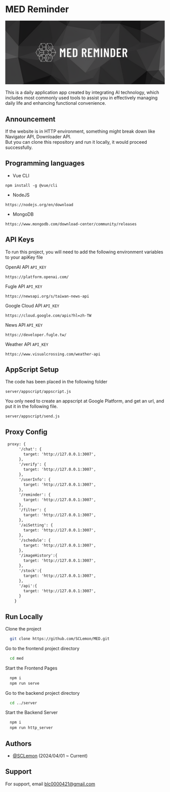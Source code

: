
# MED Reminder
![Banner](./banner.png)

This is a daily application app created by integrating AI technology, which includes most commonly used tools to assist you in effectively managing daily life and enhancing functional convenience.

## Announcement
If the website is in HTTP environment, something might break down like Navigator API, Downloader API. <br>
But you can clone this repository and run it locally, it would proceed successfully. <br>


## Programming languages
- Vue CLI
```
npm install -g @vue/cli
```
- NodeJS
```
https://nodejs.org/en/download
```
- MongoDB
```
https://www.mongodb.com/download-center/community/releases
```



## API Keys

To run this project, you will need to add the following environment variables to your apiKey file

OpenAI API `API_KEY`  
```
https://platform.openai.com/
```

Fugle API `API_KEY`
```
https://newsapi.org/s/taiwan-news-api
```

Google Cloud API `API_KEY`
```
https://cloud.google.com/apis?hl=zh-TW
```

News API `API_KEY`
```
https://developer.fugle.tw/
```

Weather API `API_KEY`
```
https://www.visualcrossing.com/weather-api
```
## AppScript Setup
The code has been placed in the following folder
```
server/appscript/appscript.js
```
You only need to create an appscript at Google Platform, and get an url, and put it in the following file.
```
server/appscript/send.js
```


## Proxy Config
```
 proxy: {
      '/chat': {
        target: 'http://127.0.0.1:3007',
      },
      '/verify': {
        target: 'http://127.0.0.1:3007',
      },
      '/userInfo': {
        target: 'http://127.0.0.1:3007',
      },
      '/reminder': {
        target: 'http://127.0.0.1:3007',
      },
      '/filter': {
        target: 'http://127.0.0.1:3007',
      },
      '/aiSetting': {
        target: 'http://127.0.0.1:3007',
      },
      '/schedule': {
        target: 'http://127.0.0.1:3007',
      },
      '/imageHistory':{
        target: 'http://127.0.0.1:3007',
      },
      '/stock':{
        target: 'http://127.0.0.1:3007',
      },
      '/api':{
        target: 'http://127.0.0.1:3007',
      }
    }
```


## Run Locally

Clone the project

```bash
  git clone https://github.com/SCLemon/MED.git
```

Go to the frontend project directory

```bash
  cd med
```

Start the Frontend Pages

```bash
  npm i
  npm run serve
```

Go to the backend project directory

```bash
  cd ../server
```

Start the Backend Server

```bash
  npm i
  npm run http_server
```

## Authors

- [@SCLemon](https://github.com/SCLemon)  (2024/04/01 ~ Current)


## Support

For support, email blc0000421@gmail.com
